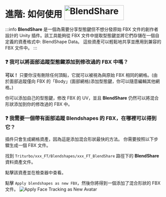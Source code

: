 # 進階: 如何使用 <img src="/blendshare.png" alt="BlendShare" style="width: 192px; height: 48px; vertical-align: -9px; display: inline;"/>

:::info
**BlendShare** 是一個為需要分享型態鍵但不想分發原始 FBX 文件的創作者設計的 Unity 插件。該工具能夠從 FBX 文件中提取型態鍵並將它們存儲在一個自定義的資產格式中: BlendShape Data。
這些資產可以輕鬆地共享並應用到兼容的 FBX 文件中。
:::


### ❓ 我可以將面部追蹤型態鍵添加到修改過的 FBX 中嗎？


**可以！** 只要你沒有刪除任何頂點，它就可以被視為與原始 FBX 相同的網格。(由於面部追蹤僅向 FBX 的「Body」(面部網格)添加型態鍵，你可以隨意編輯其他網格。)

你可以添加自己的型態鍵，修改 FBX 的 UV，並且 **BlendShare** 仍然可以將混合形狀添加到你的修改過的 FBX 中。


### ❓ 我需要一個帶有面部追蹤 Blendshapes 的 FBX，在哪裡可以得到它？


插件只會生成網格資產，因為這是添加混合形狀最快的方法。
你需要按照以下步驟生成一個 FBX 文件。

找到 `Triturbo/xxx_FT/Blendshapes/xxx_FT_BlendShare` 路徑下的 **BlendShare** 資料資產文件。

點擊該資產並在檢查器中查看。

點擊 `Apply blendshapes as new FBX`，然後你將得到一個添加了混合形狀的 FBX 文件。
![Apply Face Tracking as New Avatar](/apply_blendshapes_as_new_fbx.png)